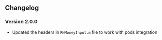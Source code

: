 ## Changelog

### Version 2.0.0

* Updated the headers in `RNMoneyInput.m` file to work with pods integration
